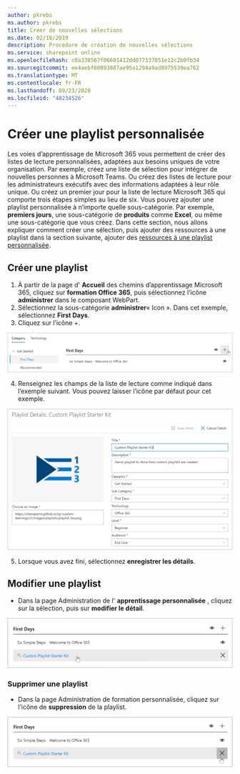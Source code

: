 ```yaml
---
author: pkrebs
ms.author: pkrebs
title: Créer de nouvelles sélections
ms.date: 02/18/2019
description: Procédure de création de nouvelles sélections
ms.service: sharepoint online
ms.openlocfilehash: c0a338567f06601412dd077337051e12c2b0fb34
ms.sourcegitcommit: ee4aebf60893887ae95a1294a9ad8975539ea762
ms.translationtype: MT
ms.contentlocale: fr-FR
ms.lasthandoff: 09/23/2020
ms.locfileid: "48234526"
---
```

# <a name="create-a-custom-playlist"></a>Créer une playlist personnalisée

Les voies d’apprentissage de Microsoft 365 vous permettent de créer des listes de lecture personnalisées, adaptées aux besoins uniques de votre organisation. Par exemple, créez une liste de sélection pour intégrer de nouvelles personnes à Microsoft Teams. Ou créez des listes de lecture pour les administrateurs exécutifs avec des informations adaptées à leur rôle unique. Ou créez un premier jour pour la liste de lecture Microsoft 365 qui comporte trois étapes simples au lieu de six. Vous pouvez ajouter une playlist personnalisée à n’importe quelle sous-catégorie. Par exemple, **premiers jours**, une sous-catégorie de **produits** comme **Excel**, ou même une sous-catégorie que vous créez. Dans cette section, nous allons expliquer comment créer une sélection, puis ajouter des ressources à une playlist dans la section suivante, ajouter des [ressources à une playlist personnalisée](custom_addassets.md).

## <a name="create-a-playlist"></a>Créer une playlist 

1. À partir de la page d' **Accueil** des chemins d’apprentissage Microsoft 365, cliquez sur **formation Office 365**, puis sélectionnez l’icône **administrer** dans le composant WebPart. 
2. Sélectionnez la sous-catégorie **administrer**« Icon ». Dans cet exemple, sélectionnez **First Days**.  
3. Cliquez sur l’icône +.  

![cg-newplaylistbtn.png](media/cg-newplaylistbtn.png)

4.  Renseignez les champs de la liste de lecture comme indiqué dans l’exemple suivant. Vous pouvez laisser l’icône par défaut pour cet exemple. 

![cg-newplaylistdetails.png](media/cg-newplaylistdetails.png)

5.  Lorsque vous avez fini, sélectionnez **enregistrer les détails**. 

## <a name="edit-a-playlist"></a>Modifier une playlist

- Dans la page Administration de l' **apprentissage personnalisée** , cliquez sur la sélection, puis sur **modifier le détail**.  

![cg-editplaylist.png](media/cg-editplaylist.png)

### <a name="delete-a-playlist"></a>Supprimer une playlist

- Dans la page Administration de formation personnalisée, cliquez sur l’icône de **suppression** de la playlist.  

![cg-deleteplaylist.png](media/cg-deleteplaylist.png)